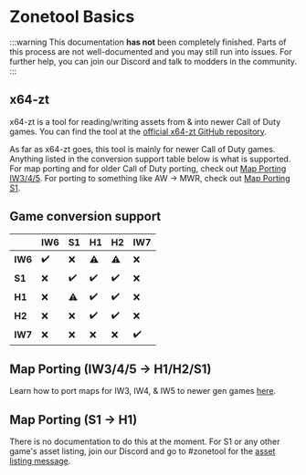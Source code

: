 # Zonetool Basics

:::warning
This documentation **has not** been completely finished. Parts of this process are not well-documented and you may still run into issues. For further help, you can join our Discord and talk to modders in the community.
:::

## x64-zt
x64-zt is a tool for reading/writing assets from & into newer Call of Duty games. You can find the tool at the [official x64-zt GitHub repository](https://github.com/Joelrau/x64-zt).

As far as x64-zt goes, this tool is mainly for newer Call of Duty games. Anything listed in the conversion support table below is what is supported. For map porting and for older Call of Duty porting, check out [Map Porting IW3/4/5](#map-porting-iw345---h1h2s1). For porting to something like AW -> MWR, check out [Map Porting S1](#map-porting-s1---h1).

## Game conversion support

|| **IW6** | **S1** | **H1** | **H2** | **IW7** |
| --- | --- | --- | --- | --- | --- |
| **IW6** | ✔️ | ❌ | ⚠️ | ⚠️ | ❌ |
| **S1** | ❌ | ✔️ | ✔️ | ✔️ | ❌ |
| **H1** | ❌ | ⚠️ | ✔️ | ✔️ | ❌ |
| **H2** | ❌ | ❌ | ✔️ | ✔️ | ❌ |
| **IW7** | ❌ | ❌ | ❌ | ❌ | ✔️ |

## Map Porting (IW3/4/5 -> H1/H2/S1)
Learn how to port maps for IW3, IW4, & IW5 to newer gen games [here](map-porting).

## Map Porting (S1 -> H1)
There is no documentation to do this at the moment. For S1 or any other game's asset listing, join our Discord and go to #zonetool for the [asset listing message](https://discord.com/channels/945420505157083208/1032511834420420640/1196505669805822103).
